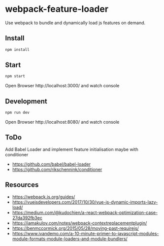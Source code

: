 # webpack-feature-loader
Use webpack to bundle and dynamically load js features on demand.

## Install
```bash
npm install
```

## Start
```bash
npm start
```
Open Browser http://localhost:3000/ and watch console

## Development
```bash
npm run dev
```
Open Browser http://localhost:8080/ and watch console

## ToDo
Add Babel Loader and implement feature initialisation maybe with conditioner
* https://github.com/babel/babel-loader
* https://github.com/rikschennink/conditioner

## Resources
* https://webpack.js.org/guides/
* https://vuejsdevelopers.com/2017/10/30/vue-js-dynamic-imports-lazy-load/
* https://medium.com/@kudochien/a-react-webpack-optimization-case-27da392fb3ec
* https://iamakulov.com/notes/webpack-contextreplacementplugin/
* https://benmccormick.org/2015/05/28/moving-past-requirejs/
* https://www.jvandemo.com/a-10-minute-primer-to-javascript-modules-module-formats-module-loaders-and-module-bundlers/
